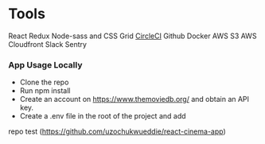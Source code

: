 # Tools

React
Redux
Node-sass and CSS Grid
[CircleCI](https://app.circleci.com)
Github
Docker
AWS S3
AWS Cloudfront
Slack
Sentry



### App Usage Locally

* Clone the repo
* Run npm install
* Create an account on https://www.themoviedb.org/ and obtain an API key.
* Create a .env file in the root of the project and add

repo test (https://github.com/uzochukwueddie/react-cinema-app)
